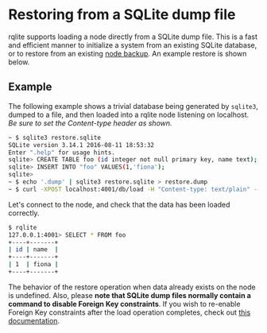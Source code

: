 # Restoring from a SQLite dump file

rqlite supports loading a node directly from a SQLite dump file. This is a fast and efficient manner to initialize a system from an existing SQLite database, or to restore from an existing [node backup](https://github.com/rqlite/rqlite/blob/master/doc/BACKUPS.md). An example restore is shown below.

## Example
The following example shows a trivial database being generated by `sqlite3`, dumped to a file, and then loaded into a rqlite node listening on localhost. _Be sure to set the Content-type header as shown._
```bash
~ $ sqlite3 restore.sqlite
SQLite version 3.14.1 2016-08-11 18:53:32
Enter ".help" for usage hints.
sqlite> CREATE TABLE foo (id integer not null primary key, name text);
sqlite> INSERT INTO "foo" VALUES(1,'fiona');
sqlite>
~ $ echo '.dump' | sqlite3 restore.sqlite > restore.dump
~ $ curl -XPOST localhost:4001/db/load -H "Content-type: text/plain" --data-binary @restore.dump
```

Let's connect to the node, and check that the data has been loaded correctly.
```bash
$ rqlite
127.0.0.1:4001> SELECT * FROM foo
+----+-------+
| id | name  |
+----+-------+
| 1  | fiona |
+----+-------+
```

The behavior of the restore operation when data already exists on the node is undefined. Also, please **note that SQLite dump files normally contain a command to disable Foreign Key constraints**. If you wish to re-enable Foreign Key constraints after the load operation completes, check out [this documentation](https://github.com/rqlite/rqlite/blob/master/doc/FOREIGN_KEY_CONSTRAINTS.md).
